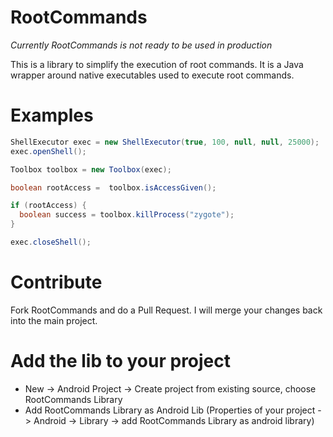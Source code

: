 # RootCommands

_Currently RootCommands is not ready to be used in production_

This is a library to simplify the execution of root commands.
It is a Java wrapper around native executables used to execute root commands.

# Examples

```java
ShellExecutor exec = new ShellExecutor(true, 100, null, null, 25000);
exec.openShell();

Toolbox toolbox = new Toolbox(exec);

boolean rootAccess =  toolbox.isAccessGiven();

if (rootAccess) {
  boolean success = toolbox.killProcess("zygote");
}

exec.closeShell();
```

# Contribute

Fork RootCommands and do a Pull Request. I will merge your changes back into the main project.

# Add the lib to your project

* New -> Android Project -> Create project from existing source, choose RootCommands Library
* Add RootCommands Library as Android Lib (Properties of your project -> Android -> Library -> add RootCommands Library as android library)